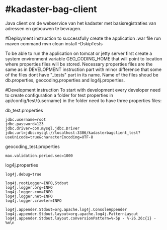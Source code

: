 #kadaster-bag-client
===================

Java client om de webservice van het kadaster met basisregistraties van adressen en gebouwen te bevragen.

#Deployment instruction
to successfully create the application .war file run maven command
mvn clean install -DskipTests

To be able to run the application on tomcat or jetty server first create a system environment variable GEO_CODING_HOME that will point to location where properties files will be stored.
Necessary properties files are the same as in DEVELOPMENT instruction part with minor difference that some of the files dont have "_tests" part in its name. Name of the files shoud be db.properties, geocoding.properties and log4j.properties.

#Development instruction
To start with development every developer need to create configuration a folder for test properties in api/config/test/{username} 
in the folder need to have three properties files:

db_test.properties

	jdbc.username=root
	jdbc.password=123
	jdbc.driver=com.mysql.jdbc.Driver
	jdbc.url=jdbc:mysql://localhost:3306/kadasterbagclient_test?useUnicode=true&characterEncoding=UTF-8

geocoding_test.properties

	max.validation.period.sec=1000

log4j.properties

	log4j.debug=true

	log4j.rootLogger=INFO,Stdout
	log4j.logger.org=INFO
	log4j.logger.com=INFO
	log4j.logger.net=INFO
	log4j.logger.crawler=INFO

	log4j.appender.Stdout=org.apache.log4j.ConsoleAppender
	log4j.appender.Stdout.layout=org.apache.log4j.PatternLayout
	log4j.appender.Stdout.layout.conversionPattern=%-5p - %-26.26c{1} - %m\n



